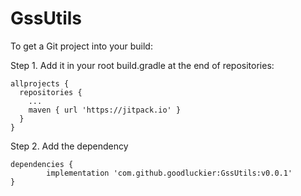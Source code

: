 # GssUtils

To get a Git project into your build:

Step 1. Add it in your root build.gradle at the end of repositories:
```
allprojects {
  repositories {
    ...
    maven { url 'https://jitpack.io' }
  }
}
```
Step 2. Add the dependency
```
dependencies {
        implementation 'com.github.goodluckier:GssUtils:v0.0.1'
}
```
